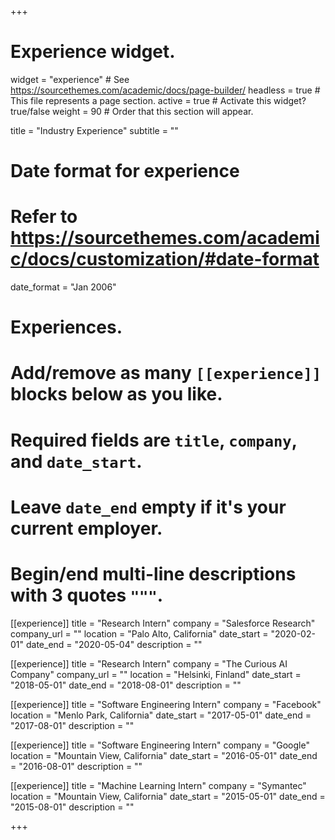 +++
# Experience widget.
widget = "experience"  # See https://sourcethemes.com/academic/docs/page-builder/
headless = true  # This file represents a page section.
active = true  # Activate this widget? true/false
weight = 90  # Order that this section will appear.

title = "Industry Experience"
subtitle = ""

# Date format for experience
#   Refer to https://sourcethemes.com/academic/docs/customization/#date-format
date_format = "Jan 2006"

# Experiences.
#   Add/remove as many `[[experience]]` blocks below as you like.
#   Required fields are `title`, `company`, and `date_start`.
#   Leave `date_end` empty if it's your current employer.
#   Begin/end multi-line descriptions with 3 quotes `"""`.
[[experience]]
  title = "Research Intern"
  company = "Salesforce Research"
  company_url = ""
  location = "Palo Alto, California"
  date_start = "2020-02-01"
  date_end = "2020-05-04"
  description = ""

[[experience]]
  title = "Research Intern"
  company = "The Curious AI Company"
  company_url = ""
  location = "Helsinki, Finland"
  date_start = "2018-05-01"
  date_end = "2018-08-01"
  description = ""

[[experience]]
  title = "Software Engineering Intern"
  company = "Facebook"
  location = "Menlo Park, California"
  date_start = "2017-05-01"
  date_end = "2017-08-01"
  description = ""

[[experience]]
  title = "Software Engineering Intern"
  company = "Google"
  location = "Mountain View, California"
  date_start = "2016-05-01"
  date_end = "2016-08-01"
  description = ""

[[experience]]
  title = "Machine Learning Intern"
  company = "Symantec"
  location = "Mountain View, California"
  date_start = "2015-05-01"
  date_end = "2015-08-01"
  description = ""

+++
